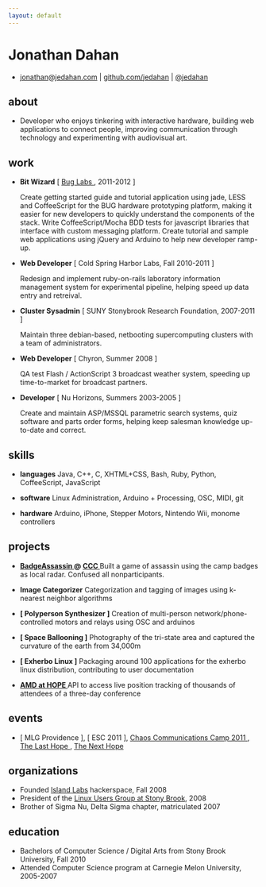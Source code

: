 ```yaml
---
layout: default
---
```


Jonathan Dahan
==============

 *  [jonathan]@[jedahan.com] | [github.com/jedahan][github] | [@jedahan]

about
-----
 * Developer who enjoys tinkering with interactive hardware, building web applications to connect people, improving communication through technology and experimenting with audiovisual art.

work
----
 * __Bit Wizard__ [ [ Bug Labs ], 2011-2012 ]

    Create getting started guide and tutorial application using jade, LESS and CoffeeScript for the BUG hardware prototyping platform, making it easier for new developers to quickly understand the components of the stack.
    Write CoffeeScript/Mocha BDD tests for javascript libraries that interface with custom messaging platform.
    Create tutorial and sample web applications using jQuery and Arduino to help new developer ramp-up.
      <br>

 * __Web Developer__ [ Cold Spring Harbor Labs, Fall 2010-2011 ]

    Redesign and implement ruby-on-rails laboratory information management system for experimental pipeline, helping speed up data entry and retreival.
      <br>

 * __Cluster Sysadmin__ [ SUNY Stonybrook Research Foundation, 2007-2011 ]

    Maintain three debian-based, netbooting supercomputing clusters with a team of administrators.
      <br>

 * __Web Developer__ [ Chyron, Summer 2008 ]

    QA test Flash / ActionScript 3 broadcast weather system, speeding up time-to-market for broadcast partners.

 * __Developer__ [ Nu Horizons, Summers 2003-2005 ]

    Create and maintain ASP/MSSQL parametric search systems, quiz software and parts order forms, helping keep salesman knowledge up-to-date and correct.
      <br>

skills
------
 * __languages__
     Java, C++, C, XHTML+CSS, Bash, Ruby, Python, CoffeeScript, JavaScript

 * __software__
     Linux Administration, Arduino + Processing, OSC, MIDI, git

 * __hardware__
     Arduino, iPhone, Stepper Motors, Nintendo Wii, monome controllers

projects
--------
 * __[ BadgeAssassin ] @ [ CCC ]__
      Built a game of assassin using the camp badges as local radar. Confused all nonparticipants.

 * __Image Categorizer__
     Categorization and tagging of images using k-nearest neighbor algorithms

 * __[ Polyperson Synthesizer ]__
     Creation of multi-person network/phone-controlled motors and relays using OSC and arduinos

 * __[ Space Ballooning ]__
     Photography of the tri-state area and captured the curvature of the earth from 34,000m

 * __[ Exherbo Linux ]__
     Packaging around 100 applications for the exherbo linux distribution, contributing to user documentation

 * __[ AMD at HOPE ]__
     API to access live position tracking of thousands of attendees of a three-day conference

events
------

 * [ MLG Providence ], [ ESC 2011 ], [ Chaos Communications Camp 2011 ][CCC], [ The Last Hope ], [ The Next Hope ]

organizations
-------------

 * Founded [Island Labs] hackerspace, Fall 2008
 * President of the [Linux Users Group at Stony Brook], 2008
 * Brother of Sigma Nu, Delta Sigma chapter, matriculated 2007

education
---------

 * Bachelors of Computer Science / Digital Arts from Stony Brook University, Fall 2010
 * Attended Computer Science program at Carnegie Melon University, 2005-2007

[@jedahan]: http://twitter.com/jedahan
[jonathan]: mailto:jonathan@jedahan.com
[jedahan.com]: http://jedahan.com

[ Image_Categorizer ]: #
[ Polyperson_Synthesizer ]: #
[ Space_Ballooning ]: http://islandlabs.org/space
[ Exherbo_Linux ]: http://summer.exherbo.org/repositories/jedahan
[ AMD at HOPE ]: http://amd.hope.net
[ BUG Labs ]: http://buglabs.net

[ The Last HOPE ]: http://hope.net
[ The Next HOPE ]: http://hope.net

[Island Labs]: http://islandlabs.org
[Linux Users Group at Stony Brook]: http://lugsb.org

[ CCC ]: http://events.ccc.de/camp/2011
[ BadgeAssassin ]: http://events.ccc.de/camp/2011/wiki/BadgeAssassin

[ github ]: http://github.com/jedahan
